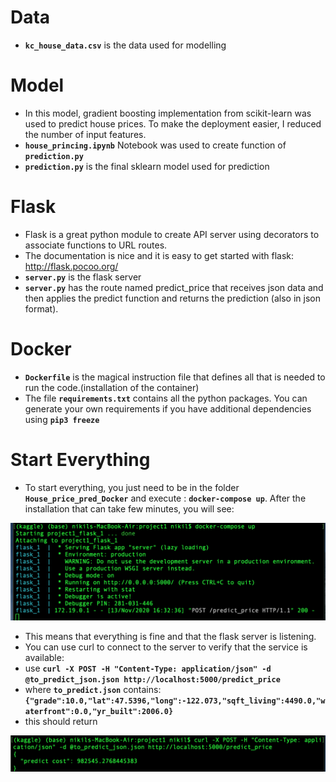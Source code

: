 # Data
- **`kc_house_data.csv`** is the data used for modelling

# Model
- In this model, gradient boosting implementation from scikit-learn was used to predict house prices. To make the deployment easier, I reduced the number of input features.
- **`house_princing.ipynb`** Notebook was used to create function of **`prediction.py`**
- **`prediction.py`** is the final sklearn model used for prediction

# Flask
- Flask is a great python module to create API server using decorators to associate functions to URL routes.
- The documentation is nice and it is easy to get started with flask: http://flask.pocoo.org/
- **`server.py`** is the flask server
- **`server.py`** has the route named predict_price that receives json data and then applies the predict function and returns the prediction (also in json format).

# Docker
- **`Dockerfile`** is the magical instruction file that defines all that is needed to run the code.(installation of the container)
- The file **`requirements.txt`** contains all the python packages. You can generate your own requirements if you have additional dependencies using **`pip3 freeze`**

# Start Everything
- To start everything, you just need to be in the folder **`House_price_pred_Docker`** and execute : **`docker-compose up`**. After the installation that can take few minutes, you will see:
<img src = "assets/Screenshot 2020-11-13 at 23.21.46.png">


- This means that everything is fine and that the flask server is listening.
- You can use curl to connect to the server to verify that the service is available:
- use **`curl -X POST -H "Content-Type: application/json" -d @to_predict_json.json http://localhost:5000/predict_price`** 
- where **`to_predict.json`** contains: **`{"grade":10.0,"lat":47.5396,"long":-122.073,"sqft_living":4490.0,"waterfront":0.0,"yr_built":2006.0}`**
- this should return 

<img src ="assets/Screenshot 2020-11-13 at 23.22.00.png">
